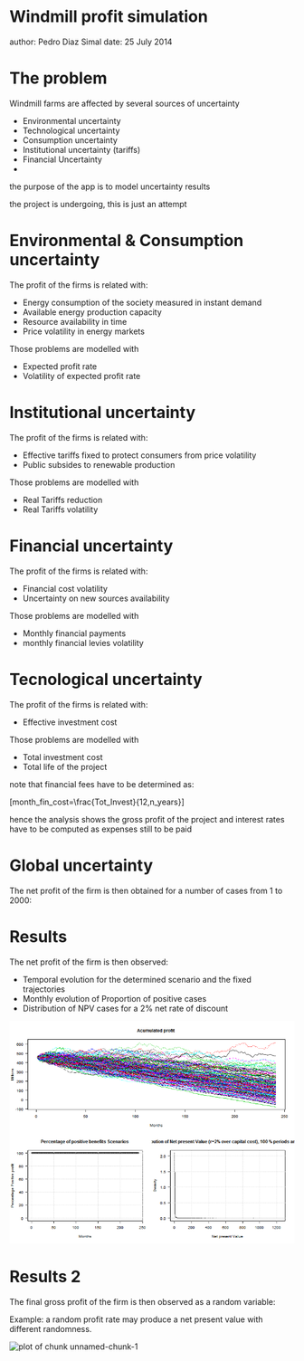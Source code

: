 Windmill profit simulation
========================================================
author: Pedro Diaz Simal
date: 25 July 2014

The problem
========================================================

Windmill farms are affected by several sources of uncertainty

- Environmental uncertainty
- Technological uncertainty 
- Consumption uncertainty
- Institutional uncertainty (tariffs)
- Financial Uncertainty
- 

the purpose of the app is to model uncertainty results

the project is undergoing, this is just an attempt

Environmental & Consumption uncertainty
========================================================

The profit of the firms is related with:

- Energy consumption of the society measured in instant demand
- Available energy production capacity
- Resource availability in time
- Price volatility in energy markets

Those problems are modelled with
- Expected profit rate
- Volatility of expected profit rate

Institutional uncertainty 
========================================================

The profit of the firms is related with:

- Effective tariffs fixed to protect consumers from price volatility
- Public subsides to renewable production

Those problems are modelled with
- Real Tariffs reduction
- Real Tariffs volatility

Financial uncertainty 
========================================================

The profit of the firms is related with:

- Financial cost volatility
- Uncertainty on new sources availability

Those problems are modelled with
- Monthly financial payments
- monthly financial levies volatility


Tecnological  uncertainty 
========================================================

The profit of the firms is related with:

- Effective investment cost


Those problems are modelled with
- Total investment cost
- Total life of the project

note that financial fees have to be determined as:

\[month\_fin\_cost=\frac{Tot\_Invest}{12\,n\_years}\]

hence the analysis shows the gross profit of the project and interest rates have to be computed as expenses still to be paid

Global uncertainty 
========================================================

The net profit of the firm is then obtained for a number of cases from 1 to 2000:


Results 
========================================================

The net profit of the firm is then observed:
- Temporal evolution for the determined scenario and the fixed trajectories
- Monthly evolution of Proportion of positive  cases
- Distribution of NPV cases for a  2% net rate of discount

![alt text](fig1.png)

Results 2
========================================================

The final gross profit of the firm is then observed as a random variable:

Example: a random profit rate may produce a net present value with different randomness.

![plot of chunk unnamed-chunk-1](wind-figure/unnamed-chunk-1.png) 
